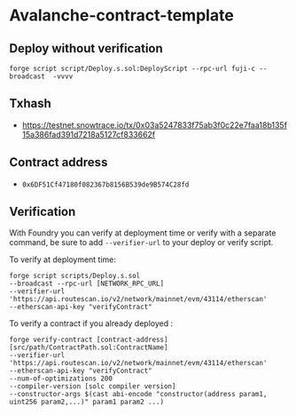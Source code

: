 # Avalanche-contract-template


## Deploy without verification
```
forge script script/Deploy.s.sol:DeployScript --rpc-url fuji-c --broadcast  -vvvv
```

## Txhash
- https://testnet.snowtrace.io/tx/0x03a5247833f75ab3f0c22e7faa18b135f15a386fad391d7218a5127cf833662f

## Contract address
- ``0x6DF51Cf47180f082367b8156B539de9B574C28fd``

## Verification
With Foundry you can verify at deployment time or verify with a separate command, be sure to add `--verifier-url` to your deploy or verify script.

To verify at deployment time:
```
forge script scripts/Deploy.s.sol
--broadcast --rpc-url [NETWORK_RPC_URL]
--verifier-url 'https://api.routescan.io/v2/network/mainnet/evm/43114/etherscan'
--etherscan-api-key "verifyContract"
```

To verify a contract if you already deployed :
```
forge verify-contract [contract-address] [src/path/ContractPath.sol:ContractName]
--verifier-url 'https://api.routescan.io/v2/network/mainnet/evm/43114/etherscan'
--etherscan-api-key "verifyContract"
--num-of-optimizations 200
--compiler-version [solc compiler version]
--constructor-args $(cast abi-encode "constructor(address param1, uint256 param2,...)" param1 param2 ...)
```
